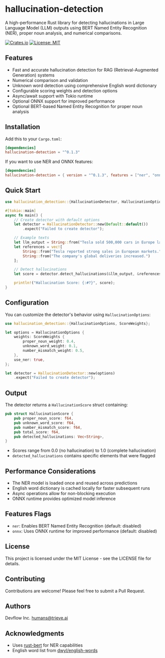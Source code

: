 # hallucination-detection

A high-performance Rust library for detecting hallucinations in Large Language Model (LLM) outputs using BERT Named Entity Recognition (NER), proper noun analysis, and numerical comparisons.

[![Crates.io](https://img.shields.io/crates/v/hallucination-detection)](https://crates.io/crates/hallucination-detection)
[![License: MIT](https://img.shields.io/badge/License-MIT-yellow.svg)](https://opensource.org/licenses/MIT)

## Features

- Fast and accurate hallucination detection for RAG (Retrieval-Augmented Generation) systems
- Numerical comparison and validation
- Unknown word detection using comprehensive English word dictionary
- Configurable scoring weights and detection options
- Async/await support with Tokio runtime
- Optional ONNX support for improved performance
- Optional BERT-based Named Entity Recognition for proper noun analysis


## Installation

Add this to your `Cargo.toml`:

```toml
[dependencies]
hallucination-detection = "^0.1.3"
```

If you want to use NER and ONNX features:

```toml
[dependencies]
hallucination-detection = { version = "^0.1.3", features = ["ner", "onnx"] }
```

## Quick Start

```rust
use hallucination_detection::{HallucinationDetector, HallucinationOptions};

#[tokio::main]
async fn main() {
    // Create detector with default options
    let detector = HallucinationDetector::new(Default::default())
        .expect("Failed to create detector");

    // Example texts
    let llm_output = String::from("Tesla sold 500,000 cars in Europe last quarter.");
    let references = vec![
        String::from("Tesla reported strong sales in European markets."),
        String::from("The company's global deliveries increased.")
    ];

    // Detect hallucinations
    let score = detector.detect_hallucinations(&llm_output, &references).await;

    println!("Hallucination Score: {:#?}", score);
}
```

## Configuration

You can customize the detector's behavior using `HallucinationOptions`:

```rust
use hallucination_detection::{HallucinationOptions, ScoreWeights};

let options = HallucinationOptions {
    weights: ScoreWeights {
        proper_noun_weight: 0.4,
        unknown_word_weight: 0.1,
        number_mismatch_weight: 0.5,
    },
    use_ner: true,
};

let detector = HallucinationDetector::new(options)
    .expect("Failed to create detector");
```

## Output

The detector returns a `HallucinationScore` struct containing:

```rust
pub struct HallucinationScore {
    pub proper_noun_score: f64,
    pub unknown_word_score: f64,
    pub number_mismatch_score: f64,
    pub total_score: f64,
    pub detected_hallucinations: Vec<String>,
}
```

- Scores range from 0.0 (no hallucination) to 1.0 (complete hallucination)
- `detected_hallucinations` contains specific elements that were flagged

## Performance Considerations

- The NER model is loaded once and reused across predictions
- English word dictionary is cached locally for faster subsequent runs
- Async operations allow for non-blocking execution
- ONNX runtime provides optimized model inference

## Features Flags

- `ner`: Enables BERT Named Entity Recognition (default: disabled)
- `onnx`: Uses ONNX runtime for improved performance (default: disabled)

## License

This project is licensed under the MIT License - see the LICENSE file for details.

## Contributing

Contributions are welcome! Please feel free to submit a Pull Request.

## Authors

Devflow Inc. <humans@trieve.ai>

## Acknowledgments

- Uses [rust-bert](https://github.com/guillaume-be/rust-bert) for NER capabilities
- English word list from [dwyl/english-words](https://github.com/dwyl/english-words)
